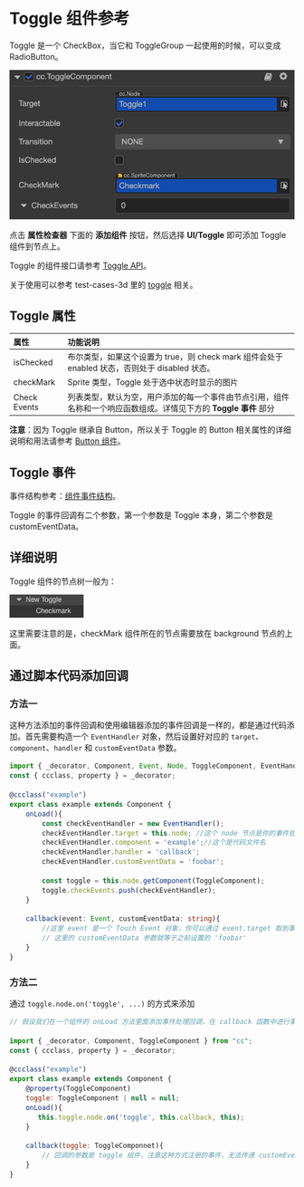 # Toggle 组件参考

Toggle 是一个 CheckBox，当它和 ToggleGroup 一起使用的时候，可以变成 RadioButton。

![toggle1](toggle/toggle.png)

点击 **属性检查器** 下面的 **添加组件** 按钮，然后选择 **UI/Toggle** 即可添加 Toggle 组件到节点上。

Toggle 的组件接口请参考 [Toggle API](https://docs.cocos.com/creator/api/zh/classes/ui.toggle.html)。

关于使用可以参考 test-cases-3d 里的 [toggle](https://github.com/cocos-creator/test-cases-3d/tree/master/assets/cases/ui/09.toggle) 相关。

## Toggle 属性

| 属性           | 功能说明     |
| :------------- | :----------   |
| isChecked      | 布尔类型，如果这个设置为 true，则 check mark 组件会处于 enabled 状态，否则处于 disabled 状态。 |
| checkMark      | Sprite 类型，Toggle 处于选中状态时显示的图片  |
| Check Events   | 列表类型，默认为空，用户添加的每一个事件由节点引用，组件名称和一个响应函数组成。详情见下方的 **Toggle 事件** 部分  |

**注意**：因为 Toggle 继承自 Button，所以关于 Toggle 的 Button 相关属性的详细说明和用法请参考 [Button 组件](button.md)。

## Toggle 事件

事件结构参考：[组件事件结构](./button.md#组件事件结构)。

Toggle 的事件回调有二个参数，第一个参数是 Toggle 本身，第二个参数是 customEventData。

## 详细说明

Toggle 组件的节点树一般为：

![toggle-node-tree](toggle/toggle-node-tree.png)

这里需要注意的是，checkMark 组件所在的节点需要放在 background 节点的上面。

## 通过脚本代码添加回调

### 方法一

这种方法添加的事件回调和使用编辑器添加的事件回调是一样的，都是通过代码添加。首先需要构造一个 `EventHandler` 对象，然后设置好对应的 `target`、`component`、`handler` 和 `customEventData` 参数。

```ts
import { _decorator, Component, Event, Node, ToggleComponent, EventHandler } from "cc";
const { ccclass, property } = _decorator;

@ccclass("example")
export class example extends Component {
    onLoad(){
        const checkEventHandler = new EventHandler();
        checkEventHandler.target = this.node; //这个 node 节点是你的事件处理代码组件所属的节点
        checkEventHandler.component = 'example';//这个是代码文件名
        checkEventHandler.handler = 'callback';
        checkEventHandler.customEventData = 'foobar';

        const toggle = this.node.getComponent(ToggleComponent);
        toggle.checkEvents.push(checkEventHandler);
    }

    callback(event: Event, customEventData: string){
        //这里 event 是一个 Touch Event 对象，你可以通过 event.target 取到事件的发送节点
        // 这里的 customEventData 参数就等于之前设置的 'foobar'
    }
}
```

### 方法二

通过 `toggle.node.on('toggle', ...)` 的方式来添加

```js
// 假设我们在一个组件的 onLoad 方法里面添加事件处理回调，在 callback 函数中进行事件处理:

import { _decorator, Component, ToggleComponent } from "cc";
const { ccclass, property } = _decorator;

@ccclass("example")
export class example extends Component {
    @property(ToggleComponent)
    toggle: ToggleComponent | null = null;
    onLoad(){
       this.toggle.node.on('toggle', this.callback, this);
    }

    callback(toggle: ToggleComponnet){
        // 回调的参数是 toggle 组件，注意这种方式注册的事件，无法传递 customEventData
    }
}
```
